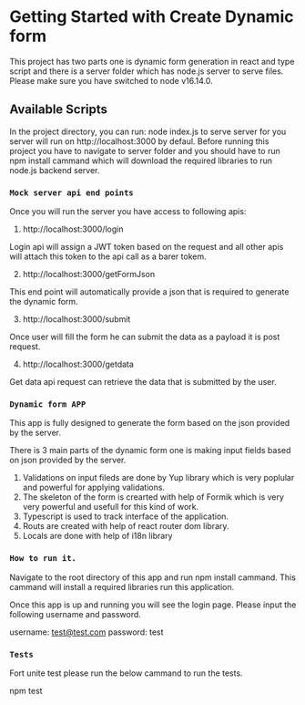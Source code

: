 # Getting Started with Create Dynamic form

This project has two parts one is dynamic form generation in react and type script and there is a server folder which has node.js server to 
serve files. Please make sure you have switched to node v16.14.0.

## Available Scripts


In the project directory, you can run: node index.js to serve server for you server will run on http://localhost:3000 by defaul. Before running this project you have to navigate to server folder and you should have to run npm install cammand which will download the required libraries to run node.js backend server.

### `Mock server api end points`

Once you will run the server you have access to following apis:

1. http://localhost:3000/login

Login api will assign a JWT token based on the request and all other apis will attach this token to the api call as a barer tokem.

2. http://localhost:3000/getFormJson

This end point will automatically provide a json that is required to generate the dynamic form.

3. http://localhost:3000/submit

Once user will fill the form he can submit the data as a payload it is post request.

4. http://localhost:3000/getdata

Get data api request can retrieve the data that is submitted by the user.

### `Dynamic form APP`

This app is fully designed to generate the form based on the json provided by the server.

There is 3 main parts of the dynamic form one is making input fields based on json provided by the server.
1. Validations on input fileds are done by Yup library which is very poplular and powerful for applying validations.
2. The skeleton of the form is crearted with help of Formik which is very very powerful and usefull for this kind of work.
3. Typescript is used to track interface of the application.
4. Routs are created with help of react router dom library.
5. Locals are done with help of i18n library

### `How to run it.`

Navigate to the root directory of this app and run npm install cammand. This cammand will install a required libraries run this application.

Once this app is up and running you will see the login page. Please input the following username and password.

username: test@test.com
password: test

### `Tests`

Fort unite test please run the below cammand to  run the tests.

npm test

